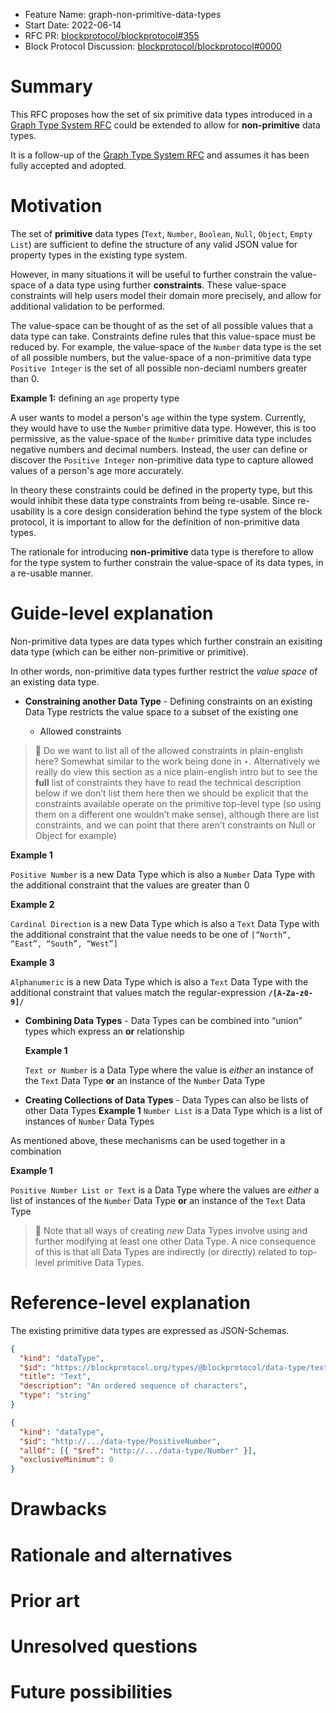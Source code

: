 - Feature Name: graph-non-primitive-data-types
- Start Date: 2022-06-14
- RFC PR: [blockprotocol/blockprotocol#355](https://github.com/blockprotocol/blockprotocol/pull/355)
- Block Protocol Discussion: [blockprotocol/blockprotocol#0000](https://github.com/blockprotocol/blockprotocol/discussions/0000)

# Summary

[summary]: #summary

This RFC proposes how the set of six primitive data types introduced in a [Graph Type System RFC](https://github.com/blockprotocol/blockprotocol/pull/352) could be extended to allow for **non-primitive** data types.

It is a follow-up of the [Graph Type System RFC](https://github.com/blockprotocol/blockprotocol/pull/352) and assumes it has been fully accepted and adopted.

# Motivation

[motivation]: #motivation

<!-- Why are we doing this? What use cases does it support? What is the expected outcome? -->

The set of **primitive** data types (`Text`, `Number`, `Boolean`, `Null`, `Object`, `Empty List`) are sufficient to define the structure of any valid JSON value for property types in the existing type system.

However, in many situations it will be useful to further constrain the value-space of a data type using further **constraints**. These value-space constraints will help users model their domain more precisely, and allow for additional validation to be performed.

The value-space can be thought of as the set of all possible values that a data type can take. Constraints define rules that this value-space must be reduced by. For example, the value-space of the `Number` data type is the set of all possible numbers, but the value-space of a non-primitive data type `Positive Integer` is the set of all possible non-deciaml numbers greater than 0.

**Example 1:** defining an `age` property type

A user wants to model a person's `age` within the type system. Currently, they would have to use the `Number` primitive data type. However, this is too permissive, as the value-space of the `Number` primitive data type includes negative numbers and decimal numbers. Instead, the user can define or discover the `Positive Integer` non-primitive data type to capture allowed values of a person's age more accurately.

In theory these constraints could be defined in the property type, but this would inhibit these data type constraints from being re-usable. Since re-usability is a core design consideration behind the type system of the block protocol, it is important to allow for the definition of non-primitive data types.

The rationale for introducing **non-primitive** data type is therefore to allow for the type system to further constrain the value-space of its data types, in a re-usable manner.

# Guide-level explanation

[guide-level-explanation]: #guide-level-explanation

Non-primitive data types are data types which further constrain an exisiting data type (which can be either non-primitive or primitive).

In other words, non-primitive data types further restrict the _value space_ of an existing data type.

- **Constraining another Data Type** - Defining constraints on an existing Data Type restricts the value space to a subset of the existing one

  - Allowed constraints

> 💭 Do we want to list all of the allowed constraints in plain-english here? Somewhat similar to the work being done in ‣. Alternatively we really do view this section as a nice plain-english intro but to see the **full** list of constraints they have to read the technical description below
> if we don’t list them here then we should be explicit that the constraints available operate on the primitive top-level type (so using them on a different one wouldn’t make sense), although there are list constraints, and we can point that there aren’t constraints on Null or Object for example)

**Example 1**

`Positive Number` is a new Data Type which is also a `Number` Data Type with the additional constraint that the values are greater than 0

**Example 2**

`Cardinal Direction` is a new Data Type which is also a `Text` Data Type with the additional constraint that the value needs to be one of `[”North”, “East”, “South”, “West”]`

**Example 3**

`Alphanumeric` is a new Data Type which is also a `Text` Data Type with the additional constraint that values match the regular-expression **`/[A-Za-z0-9]/`**

- **Combining Data Types** - Data Types can be combined into “union” types which express an **or** relationship

  **Example 1**

  `Text or Number` is a Data Type where the value is _either_ an instance of the `Text` Data Type **or** an instance of the `Number` Data Type

- **Creating Collections of Data Types** - Data Types can also be lists of other Data Types
  **Example 1**
  `Number List` is a Data Type which is a list of instances of `Number` Data Types

As mentioned above, these mechanisms can be used together in a combination

**Example 1**

`Positive Number List or Text` is a Data Type where the values are _either_ a list of instances of the `Number` Data Type **or** an instance of the `Text` Data Type

> 💭 Note that all ways of creating _new_ Data Types involve using and further modifying at least one other Data Type. A nice consequence of this is that all Data Types are indirectly (or directly) related to top-level primitive Data Types.

# Reference-level explanation

[reference-level-explanation]: #reference-level-explanation

<!--

This is the technical portion of the RFC. Explain the design in sufficient detail that:

- Its interaction with other features is clear.
- It is reasonably clear how the feature would be implemented.
- Corner cases are dissected by example.

The section should return to the examples given in the previous section, and explain more fully how the detailed proposal makes those examples work.

-->

The existing primitive data types are expressed as JSON-Schemas.

```json
{
  "kind": "dataType",
  "$id": "https://blockprotocol.org/types/@blockprotocol/data-type/text",
  "title": "Text",
  "description": "An ordered sequence of characters",
  "type": "string"
}
```

```json
{
  "kind": "dataType",
  "$id": "http://.../data-type/PositiveNumber",
  "allOf": [{ "$ref": "http://.../data-type/Number" }],
  "exclusiveMinimum": 0
}
```

# Drawbacks

[drawbacks]: #drawbacks

<!-- Why should we _not_ do this? -->

# Rationale and alternatives

[rationale-and-alternatives]: #rationale-and-alternatives

<!--

- Why is this design the best in the space of possible designs?
- What other designs have been considered and what is the rationale for not choosing them?
- What is the impact of not doing this?

-->

# Prior art

[prior-art]: #prior-art

<!--

Discuss prior art, both the good and the bad, in relation to this proposal.
A few examples of what this can include are:

- For implementation proposals: Does this feature exist in other technologies, and what experience have their community had?
- For community proposals: Is this done by some other community and what were their experiences with it?
- For other teams: What lessons can we learn from what other communities have done here?
- Papers: Are there any published papers or great posts that discuss this? If you have some relevant papers to refer to, this can serve as a more detailed theoretical background.

This section is intended to encourage you as an author to think about the lessons from other solutions, provide readers of your RFC with a fuller picture. If there is no prior art, that is fine - your ideas are interesting to us whether they are brand new or if it is an adaptation from other languages.

Note that while precedent set by other technologies is some motivation, it does not on its own motivate an RFC. Please also take into consideration that the Block Protocol sometimes intentionally diverges from other approaches.

-->

# Unresolved questions

[unresolved-questions]: #unresolved-questions

<!--

- What parts of the design do you expect to resolve through the RFC process before this gets merged?
- What parts of the design do you expect to resolve through the implementation of this feature before stabilization?
- What related issues do you consider out of scope for this RFC that could be addressed in the future independently of the solution that comes out of this RFC?

-->

# Future possibilities

[future-possibilities]: #future-possibilities

<!--

Think about what the natural extension and evolution of your proposal would be and how it would affect the project and ecosystem as a whole in a holistic way. Try to use this section as a tool to more fully consider all possible interactions with the project and ecosystem in your proposal. Also consider how this all fits into the roadmap for the project and of the relevant sub-team.

This is also a good place to "dump ideas", if they are out of scope for the RFC you are writing but otherwise related.

If you have tried and cannot think of any future possibilities, you may simply state that you cannot think of anything.

Note that having something written down in the future-possibilities section is not a reason to accept the current or a future RFC; such notes should be in the section on motivation or rationale in this or subsequent RFCs. The section merely provides additional information.

-->
